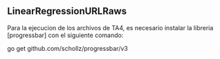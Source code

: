 ## LinearRegressionURLRaws

Para la ejecucion de los archivos de TA4, es necesario instalar la libreria [progressbar] con el siguiente comando: 

go get github.com/schollz/progressbar/v3

